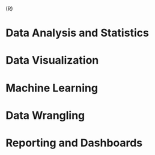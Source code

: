 (R)
# Data Analysis and Statistics
# Data Visualization
# Machine Learning
# Data Wrangling
# Reporting and Dashboards
